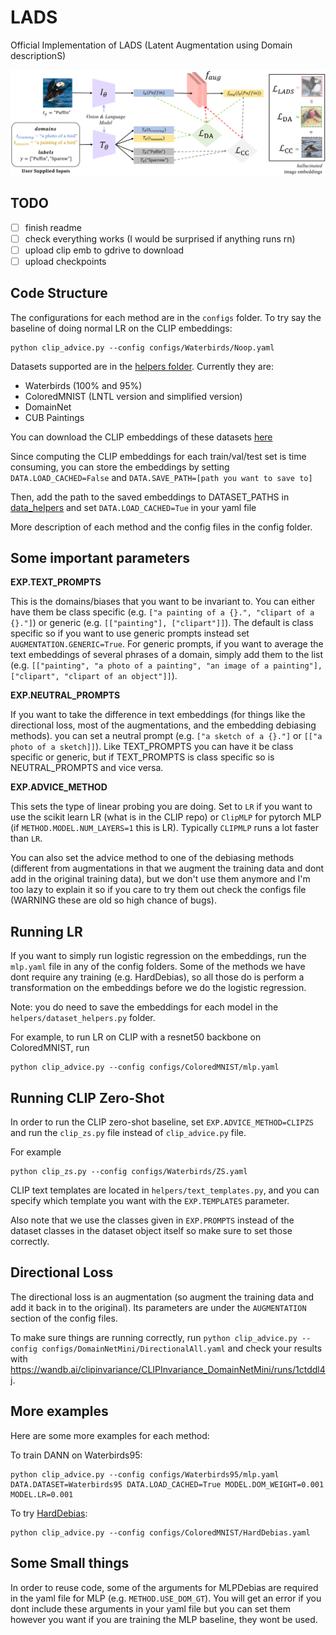 # LADS
Official Implementation of LADS (Latent Augmentation using Domain descriptionS)

![LADS method overview.](figs/lads-method-2-1.png "LADS method overview")


## TODO

- [ ] finish readme
- [ ] check everything works (I would be surprised if anything runs rn)
- [ ] upload clip emb to gdrive to download
- [ ] upload checkpoints

## Code Structure 
The configurations for each method are in the `configs` folder. To try say the baseline of doing normal LR on the CLIP embeddings:
```
python clip_advice.py --config configs/Waterbirds/Noop.yaml
```

Datasets supported are in the [helpers folder](./helpers/data_helpers.py). Currently they are:
* Waterbirds (100% and 95%)
* ColoredMNIST (LNTL version and simplified version)
* DomainNet
* CUB Paintings

You can download the CLIP embeddings of these datasets [here](https://drive.google.com/drive/folders/1ItjhX7RPfQ6fQQk6_bEYJPewnkVdcfOC?usp=sharing)

Since computing the CLIP embeddings for each train/val/test set is time consuming, you can store the embeddings by setting `DATA.LOAD_CACHED=False` and `DATA.SAVE_PATH=[path you want to save to]`

Then, add the path to the saved embeddings to DATASET_PATHS in [data_helpers](./helpers/data_helpers.py) and set `DATA.LOAD_CACHED=Tue` in your yaml file

More description of each method and the config files in the config folder. 

## Some important parameters
**EXP.TEXT_PROMPTS**

This is the domains/biases that you want to be invariant to. You can either have them be class specific (e.g. `["a painting of a {}.", "clipart of a {}."]`) or generic (e.g. `[["painting"], ["clipart"]]`). The default is class specific so if you want to use generic prompts instead set `AUGMENTATION.GENERIC=True`. For generic prompts, if you want to average the text embeddings of several phrases of a domain, simply add them to the list (e.g. `[["painting", "a photo of a painting", "an image of a painting"], ["clipart", "clipart of an object"]]`).

**EXP.NEUTRAL_PROMPTS**

If you want to take the difference in text embeddings (for things like the directional loss, most of the augmentations, and the embedding debiasing methods). you can set a neutral prompt (e.g. `["a sketch of a {}."]` or `[["a photo of a sketch]]`). Like TEXT_PROMPTS you can have it be class specific or generic, but if TEXT_PROMPTS is class specific so is NEUTRAL_PROMPTS and vice versa.

**EXP.ADVICE_METHOD**

This sets the type of linear probing you are doing. Set to `LR` if you want to use the scikit learn LR (what is in the CLIP repo) or `ClipMLP` for pytorch MLP (if `METHOD.MODEL.NUM_LAYERS=1` this is LR). Typically `CLIPMLP` runs a lot faster than `LR`.

You can also set the advice method to one of the debiasing methods (different from augmentations in that we augment the training data and dont add in the original training data), but we don't use them anymore and I'm too lazy to explain it so if you care to try them out check the configs file (WARNING these are old so high chance of bugs).

## Running LR

If you want to simply run logistic regression on the embeddings, run the `mlp.yaml` file in any of the config folders. Some of the methods we have dont require any training (e.g. HardDebias), so all those do is perform a transformation on the embeddings before we do the logistic regression. 

Note: you do need to save the embeddings for each model in the `helpers/dataset_helpers.py` folder.

For example, to run LR on CLIP with a resnet50 backbone on ColoredMNIST, run
```
python clip_advice.py --config configs/ColoredMNIST/mlp.yaml
```

## Running CLIP Zero-Shot
In order to run the CLIP zero-shot baseline, set `EXP.ADVICE_METHOD=CLIPZS` and run the `clip_zs.py` file instead of `clip_advice.py` file. 

For example
```
python clip_zs.py --config configs/Waterbirds/ZS.yaml
```

CLIP text templates are located in `helpers/text_templates.py`, and you can specify which template you want with the `EXP.TEMPLATES` parameter. 

Also note that we use the classes given in `EXP.PROMPTS` instead of the dataset classes in the dataset object itself so make sure to set those correctly.

## Directional Loss
The directional loss is an augmentation (so augment the training data and add it back in to the original). Its parameters are under the `AUGMENTATION` section of the config files. 

To make sure things are running correctly, run
`python clip_advice.py --config configs/DomainNetMini/DirectionalAll.yaml`
and check your results with https://wandb.ai/clipinvariance/CLIPInvariance_DomainNetMini/runs/1ctddl4j. 

## More examples
Here are some more examples for each method:

To train DANN on Waterbirds95:
``` 
python clip_advice.py --config configs/Waterbirds95/mlp.yaml DATA.DATASET=Waterbirds95 DATA.LOAD_CACHED=True MODEL.DOM_WEIGHT=0.001 MODEL.LR=0.001
```

To try [HardDebias](https://arxiv.org/pdf/1607.06520.pdf):
```
python clip_advice.py --config configs/ColoredMNIST/HardDebias.yaml
```

## Some Small things

In order to reuse code, some of the arguments for MLPDebias are required in the yaml file for MLP (e.g. `METHOD.USE_DOM_GT`). You will get an error if you dont include these arguments in your yaml file but you can set them however you want if you are training the MLP baseline, they wont be used. 
